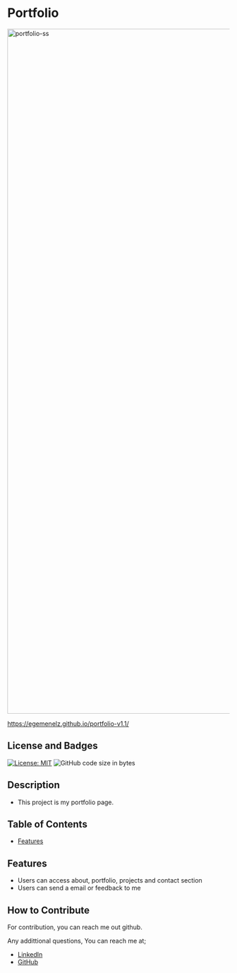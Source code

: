 # Portfolio

<img width="1552" alt="portfolio-ss" src="https://user-images.githubusercontent.com/74003028/183525185-b72d959d-1f83-4320-affa-5f4fabbb7e6b.png">

https://egemenelz.github.io/portfolio-v1.1/

## License and Badges

[![License: MIT](https://img.shields.io/badge/License-MIT-yellow.svg)](https://opensource.org/licenses/MIT)
![GitHub code size in bytes](https://img.shields.io/github/languages/code-size/egemenelz/portfolio-v1.1)

## Description

 - This project is my portfolio page.


## Table of Contents

- [Features](#features)


## Features

 - Users can access about, portfolio, projects and contact section
 - Users can send a email or feedback to me 


## How to Contribute

For contribution, you can reach me out github.

Any addittional questions, You can reach me at;
- [LinkedIn](https://www.linkedin.com/in/egemeneliz/)
- [GitHub](https://github.com/egemenelz)

